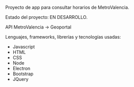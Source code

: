 Proyecto de app para consultar horarios de MetroValencia.


Estado del proyecto: EN DESARROLLO.


API MetroValencia -> Geoportal

Lenguajes, frameworks, librerías y tecnologías usadas:
- Javascript
- HTML
- CSS
- Node
- Electron
- Bootstrap
- JQuery

